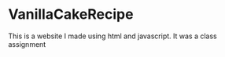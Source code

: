 ﻿# VanillaCakeRecipe
This is a website I made using html and javascript. 
It was a class assignment
